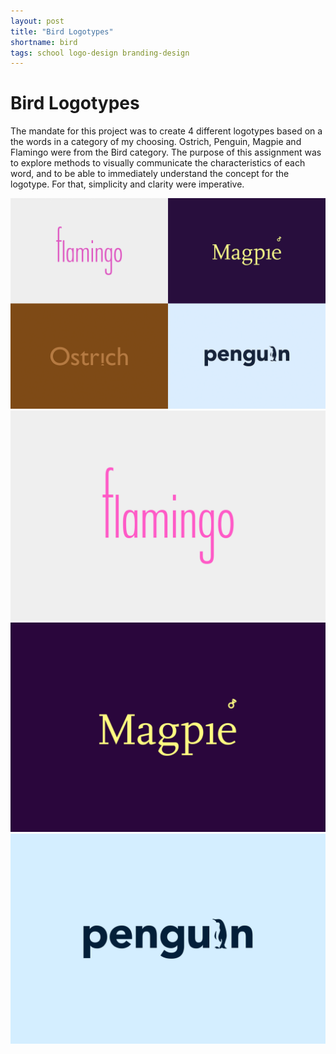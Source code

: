 ```yaml
---
layout: post
title: "Bird Logotypes"
shortname: bird
tags: school logo-design branding-design
---
```


# Bird Logotypes

The mandate for this project was to create 4 different logotypes based on a the words in a category of my choosing. Ostrich, Penguin, Magpie and Flamingo were from the Bird category. The purpose of this assignment was to explore methods to visually communicate the characteristics of each word, and to be able to immediately understand the concept for the logotype. For that, simplicity and clarity were imperative.

![Bird Logotypes](/assets/img/portfolio/bird/bird_1.png)
![Bird Logotypes](/assets/img/portfolio/bird/bird_2.png)
![Bird Logotypes](/assets/img/portfolio/bird/bird_3.png)
![Bird Logotypes](/assets/img/portfolio/bird/bird_4.png)